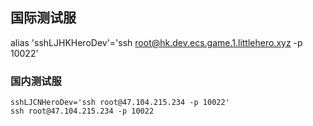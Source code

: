 ## 国际测试服

alias 'sshLJHKHeroDev'='ssh root@hk.dev.ecs.game.1.littlehero.xyz -p 10022'

### 国内测试服

```shell
sshLJCNHeroDev='ssh root@47.104.215.234 -p 10022'
ssh root@47.104.215.234 -p 10022
```

